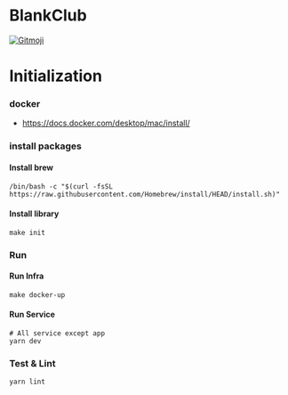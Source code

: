 # BlankClub

<a href="https://gitmoji.dev">
<img src="https://img.shields.io/badge/gitmoji-%20😜%20😍-FFDD67.svg?style=flat-square" alt="Gitmoji">
</a>

# Initialization

### docker

- https://docs.docker.com/desktop/mac/install/

### install packages

#### Install brew

```shell
/bin/bash -c "$(curl -fsSL https://raw.githubusercontent.com/Homebrew/install/HEAD/install.sh)"
```

#### Install library

```shell
make init
```

### Run

#### Run Infra

```shell
make docker-up
```

#### Run Service

```shell
# All service except app
yarn dev
```

### Test & Lint

```
yarn lint
```

